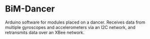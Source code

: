 # BiM-Dancer

Arduino software for modules placed on a dancer. Receives data from multiple
gyroscopes and accelerometers via an I2C network, and retransmits data
over an XBee network.
